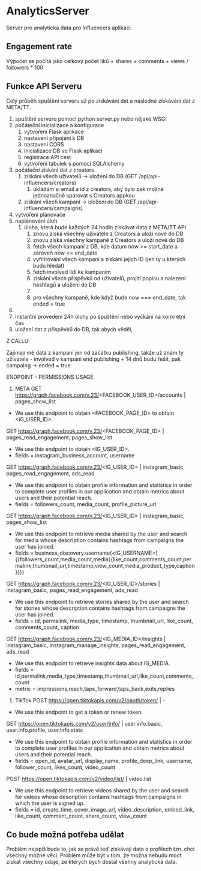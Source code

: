 # AnalyticsServer

Server pro analytická data pro Influencers aplikaci.

## Engagement rate

Výpočet se počítá jako
celkový počet liků + shares + comments + views / followers * 100

## Funkce API Serveru

Celý průběh spuštění serveru až po získávání dat a následné získávání dat z META/TT.

1. spuštění serveru pomocí python server.py nebo nějaké WSGI
2. počáteční inicializace a konfigurace
   1. vytvoření Flask aplikace
   2. nastavení připojení k DB
   3. nastavení CORS
   4. inicializace DB ve Flask aplikaci
   5. registrace API cest
   6. vytvoření tabulek s pomocí SQLAlchemy
3. počáteční získání dat z creators
   1. získání všech uživatelů -> uložení do DB (GET /api/api-influencers/creators)
      1. ukládám si email a id z creators, aby bylo pak možné jednoznačně spárovat s Creators appkou
   2. získání všech kampaní -> uložení do DB (GET /api/api-influencers/campaigns)
4. vytvoření plánovače
5. naplánování úloh <!-- TODO: zde je potřeba to vymyslet důkladně a přesně -->
   1. úloha, která bude každých 24 hodin získávat data z META/TT API
      1. znovu získá všechny uživatele z Creators a uloží nové do DB
      2. znovu získá všechny kampaně z Creators a uloží nové do DB
      3. fetch všech kampaní z DB, kde datum now >= start_date a zároveň now <= end_date
      4. vyfiltrování všech kampaní a získání jejich ID (jen ty u kterých budu hledat)
      5. fetch involved lidí ke kampaním
      6. získání všech příspěvků od uživatelů, projití popisu a nalezení hashtagů a uložení do DB
      7. 
      8. pro všechny kampaně, kde když bude now === end_date, tak ended = true
6. 
   <!-- 1. myslel bych si, že když kampaň bude od např. 10/7 - 20/8, tak bude zahrnuta v 7 i 8 měsíci, takže v době, kdy bude probíhat fetchování z DB, tak se nastaví příznak ended v době, kdy 
   1.  -->
7. <!-- TODO: --> instantní provedení 24h úlohy po spuštění nebo vyčkání na konkrétní čas
8. uložení dat z příspěvků do DB, tak abych věděl,

Z CALLU:

Zajímají mě data z kampaní jen od začátku publishing, takže už znám ty uživatele - involved v kampani
end publishing + 14 dnů budu řešit, pak campaing -> ended = true

<!-- TODO: Dobrá věc je to, že nevím jaká je timezone na serveru, takže časy bude potřeba zkontrolovat -->

ENDPOINT - PERMISSIONS
USAGE

1) META
GET https://graph.facebook.com/v.23/<FACEBOOK_USER_ID>/accounts | pages_show_list

* We use this endpoint to obtain <FACEBOOK_PAGE_ID> to obtain <IG_USER_ID>.

GET https://graph.facebook.com/v.23/<FACEBOOK_PAGE_ID> | pages_read_engagement, pages_show_list

* We use this endpoint to obtain <IG_USER_ID>. 
* fields = instagram_business_account, username

GET https://graph.facebook.com/v.23/<IG_USER_ID> | instagram_basic, pages_read_engagement, ads_read

* We use this endpoint to obtain profile information and statistics in order to complete user profiles in our application and obtain metrics about users and their potential reach.
* fields = followers_count, media_count, profile_picture_url

GET https://graph.facebook.com/v.23/<IG_USER_ID> | instagram_basic, pages_show_list

* We use this endpoint to retrieve media shared by the user and search for media whose description contains hashtags from campaigns the user has joined.
* fields = business_discovery.username(<IG_USERNAME>){{followers_count,media_count,media{{like_count,comments_count,permalink,thumbnail_url,timestamp,view_count,media_product_type,caption}}}}

GET https://graph.facebook.com/v.23/<IG_USER_ID>/stories | instagram_basic, pages_read_engagement, ads_read

* We use this endpoint to retrieve stories shared by the user and search for stories whose description contains hashtags from campaigns the user has joined.
* fields = id, permalink, media_type, timestamp, thumbnail_url, like_count, comments_count, caption

GET https://graph.facebook.com/v.23/<IG_MEDIA_ID>/insights | instagram_basic, instagram_manage_insights, pages_read_engagement, ads_read

* We use this endpoint to retrieve insights data about IG_MEDIA. 
* fields = id,permalink,media_type,timestamp,thumbnail_url,like_count,comments_count
* metric = impressions,reach,taps_forward,taps_back,exits,replies

1) TikTok
POST https://open.tiktokapis.com/v2/oauth/token/ | -

* We use this endpoint to get a token or renew token.

GET https://open.tiktokapis.com/v2/user/info/ | user.info.basic, user.info.profile, user.info.stats

* We use this endpoint to obtain profile information and statistics in order to complete user profiles in our application and obtain metrics about users and their potential reach.
* fields = open_id, avatar_url, display_name, profile_deep_link, username, follower_count, likes_count, video_count

POST https://open.tiktokapis.com/v2/video/list/ | video.list

* We use this endpoint to retrieve videos shared by the user and search for videos whose description contains hashtags from campaigns in which the user is signed up.
* fields = id, create_time, cover_image_url, video_description, embed_link, like_count, comment_count, share_count, view_count

## Co bude možná potřeba udělat

Problém nejspíš bude to, jak se právě teď získávají data o profilech tzn. chci všechny možné věci.
Problém může být v tom, že možná nebudu moct získat všechny údaje, ze kterých bych dostal všehny 
analytická data.
